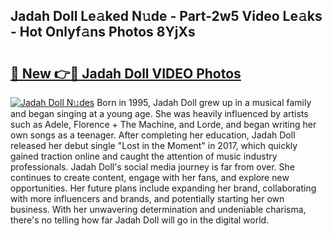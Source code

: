 ## Jadah Doll Le𝚊ked N𝚞de - Part-2w5 Video Le𝚊ks - Hot Onlyf𝚊ns Photos 8YjXs

# <h2><a href="http://ac4662.deff.icu/?id=Jadah+Doll">🔗 New 👉🔴 Jadah Doll VIDEO Photos</a></h2>

[![Jadah Doll N𝚞des](https://i.imgur.com/rIISA9y.gif)](http://ac4662.deff.icu/?id=Jadah+Doll)
Born in 1995, Jadah Doll grew up in a musical family and began singing at a young age. She was heavily influenced by artists such as Adele, Florence + The Machine, and Lorde, and began writing her own songs as a teenager. After completing her education, Jadah Doll released her debut single "Lost in the Moment" in 2017, which quickly gained traction online and caught the attention of music industry professionals. Jadah Doll's social media journey is far from over. She continues to create content, engage with her fans, and explore new opportunities. Her future plans include expanding her brand, collaborating with more influencers and brands, and potentially starting her own business. With her unwavering determination and undeniable charisma, there's no telling how far Jadah Doll will go in the digital world.
